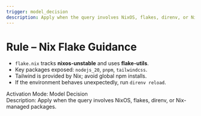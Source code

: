 ```yaml
---
trigger: model_decision
description: Apply when the query involves NixOS, flakes, direnv, or Nix-managed packages.
---
```


# Rule – Nix Flake Guidance

- `flake.nix` tracks **nixos-unstable** and uses **flake-utils**.  
- Key packages exposed: `nodejs_20`, `pnpm`, `tailwindcss`.  
- Tailwind is provided by Nix; avoid global npm installs.  
- If the environment behaves unexpectedly, run `direnv reload`.

Activation Mode: Model Decision  
Description: Apply when the query involves NixOS, flakes, direnv, or Nix-managed packages.
